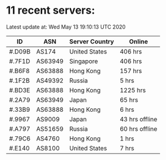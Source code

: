 # 11 recent servers:

Latest update at: Wed May 13 19:10:13 UTC 2020

| ID | ASN | Server Country | Online |
| -- | --- | -------------- | ------ |
| #.D09B | AS174 | United States | 406 hrs |
| #.7F1D | AS63949 | Singapore | 406 hrs |
| #.B6F8 | AS63888 | Hong Kong | 157 hrs |
| #.1F2B | AS49392 | Russia | 5 hrs |
| #.BD3E | AS63888 | Hong Kong | 1225 hrs |
| #.2A79 | AS63949 | Japan | 65 hrs |
| #.33B9 | AS63888 | Hong Kong | 6 hrs |
| #.9967 | AS9009 | Japan | 43 hrs offline |
| #.A797 | AS51659 | Russia | 60 hrs offline |
| #.79C6 | AS4760 | Hong Kong | 1 hrs |
| #.E140 | AS8100 | United States | 7 hrs |

